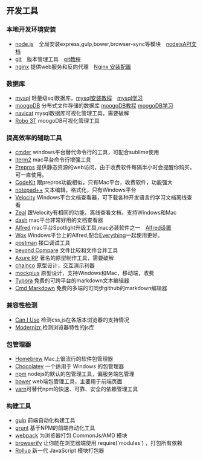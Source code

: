 ## 开发工具
### 本地开发环境安装
- [node.js](https://nodejs.org/en/)&emsp;全局安装express,gulp,bower,browser-sync等模块&emsp;[nodejsAPI文档](http://nodejs.cn/api/)
- [git](https://git-scm.com/)&emsp;版本管理工具&emsp;[git教程](https://git-scm.com/book/zh/v2)
- [nginx](http://nginx.org/en/download.html) 提供web服务和反向代理&emsp;[Nginx 安装配置](http://www.runoob.com/linux/nginx-install-setup.html)

### 数据库
- [mysql](https://www.mysql.com/cn/downloads/) 轻量级sql数据库，[mysql安装教程](http://www.cnblogs.com/lmh2072005/p/5656392.html)&emsp;[mysql学习](http://www.runoob.com/mysql/mysql-tutorial.html)
- [moogoDB](https://www.mongodb.com/download-center#atlas) 分布式文件存储的数据库 [moogoDB教程](http://www.cnblogs.com/zhongweiv/p/node_mongodb.html) [moogoDB学习](http://www.runoob.com/mongodb/mongodb-tutorial.html)
- [navicat](https://www.navicat.com/en/products) mysql数据库可视化管理工具，需要破解
- [Robo 3T](https://robomongo.org/) moogoDB可视化管理工具

### 提高效率的辅助工具
- [cmder](http://cmder.net/) windows平台替代命令行的工具，可配合sublime使用
- [iterm2](https://www.iterm2.com/) mac平台命令行增强工具
- [Prepros](https://prepros.io/downloads) 提供静态资源的web访问，由于收费软件每隔半小时会提醒你购买，可一直使用。
- [CodeKit](https://codekitapp.com/) 跟prepros功能相似，只有Mac平台，收费软件，功能强大
- [notepad++](https://notepad-plus-plus.org/zh/) 文本编辑，格式化，只有Windows平台
- [Velocity](http://velocity.silverlakesoftware.com/) Windows平台文档查看器，可下载各种开发语言的学习文档离线查看
- [Zeal](https://zealdocs.org/) 跟Velocity有相同的功能，离线查看文档，支持Windows和Mac
- [dash](https://kapeli.com/dash) mac平台非常好用的文档查看器
- [Alfred](https://www.alfredapp.com/) mac平台Spotlight升级工具,mac必装软件之一&emsp;[Alfred设置](https://sspai.com/post/32979)
- [Wox](http://www.getwox.com/) Windows平台上的Alfred,配合[Everything](https://www.voidtools.com/downloads/)一起使用更好。
- [postman](https://www.getpostman.com/apps) 接口调试工具
- [beyond Compare](https://www.scootersoftware.com/) 文件比较和文件合并工具
- [Axure RP](https://www.axure.com/features/new-in-8) 著名的原型制作工具，需要破解
- [chainco](http://chainco.mockplus.cn/) 原型设计，交互演示利器
- [mockplus](https://www.mockplus.cn/) 原型设计，支持Windows和Mac，移动端，收费
- [Typora](https://www.typora.io/) 免费的可跨平台的markdown文本编辑器
- [Cmd Markdown](https://www.zybuluo.com/mdeditor) 免费的多端的可同步github的markdown编辑器

### 兼容性检测
- [Can I Use](http://caniuse.com/) 检测css,js在各版本浏览器的支持情况
- [Modernizr ](https://modernizr.com/) 检测浏览器特性的js库

### 包管理器
- [Homebrew](https://brew.sh/) Mac上很流行的软件包管理器
- [Chocolatey](https://chocolatey.org/) 一个适用于 Windows 的包管理器
- [npm](http://npmjs.org/) nodejs的默认的包管理工具，偏服务端包管理
- [bower](https://bower.io/) web端包管理工具，主要用于前端页面
- [yarn](https://yarnpkg.com/zh-Hans/)可替代npm的快速、可靠、安全的依赖管理工具

### 构建工具
- [gulp](https://gulpjs.com/) 前端自动化构建工具
- [grunt](https://gruntjs.com/) 基于NPM的前端自动化工具
- [webpack](https://doc.webpack-china.org/) 为浏览器打包 CommonJs/AMD 模块
- [browserify](http://browserify.org/) 让你能在浏览器端使用 require('modules') ，打包所有依赖
- [Rollup](https://rollupjs.cn/) 新一代 JavaScript 模块打包器
